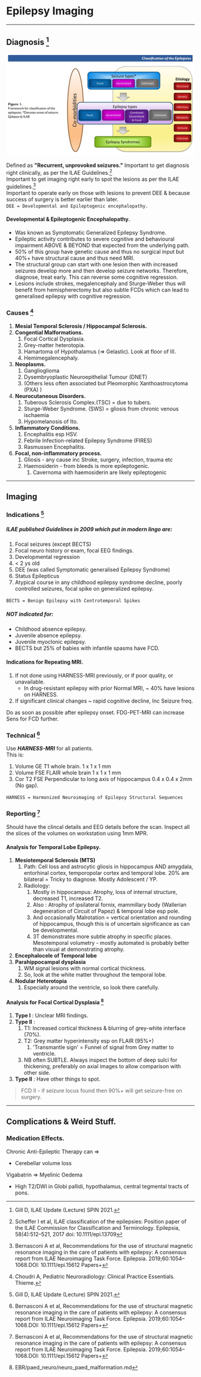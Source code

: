 # Epilepsy Imaging 

---

[^Gill_2021]:Gill D, ILAE Update (Lecture) SPIN 2021.
[^ILAE_2019]:Bernasconi A et al, Recommendations for the use of structural magnetic resonance imaging in the care of patients with epilepsy: A consensus report from ILAE Neuroimaging Task Force. Epilepsia. 2019;60:1054–1068.DOI: 10.1111/epi.15612 Papers+
[^ILAE_2017]:Scheffer I et al, ILAE classification of the epilepsies: Position paper of the ILAE Commission for Classification and Terminology. Epilepsia, 58(4):512–521, 2017 doi: 10.1111/epi.13709 
[^Choudri_2017]:Choudri A, Pediatric Neuroradiology: Clinical Practice Essentials. Thieme.
[^EBR_2021]:EBR/paed_neuro/neuro_paed_malformation.md

## Diagnosis [^Gill_2021]

![ILAE Diagnosis](/paed_neuro/Images/ILAE_Classification_Overview.png) 

Defined as **"Recurrent, unprovoked seizures."** 
Important to get diagnosis right clinically, as per the ILAE Guidelines.[^ILAE_2017]  
Important to get imaging right early to spot the lesions as per the ILAE guidelines.[^ILAE_2019]  
Important to operate early on those with lesions to prevent DEE & because success of surgery is better earlier than later.  
`DEE = Developmental and Epileptogenic encephalopathy.`

#### Developmental & Epileptogenic Encephalopathy.
- Was known as Symptomatic Generalized Epilepsy Syndrome.
- Epileptic activity contributes to severe cognitive and behavioural impairment ABOVE & BEYOND that expected from the underlying path.  
- 50% of this group have genetic cause and thus no surgical input but 40%+ have structural cause and thus need MRI.
- The structural group can start with one lesion then with increased seizures develop more and then develop seizure networks. Therefore, diagnose, treat early. This can reverse some cognitive regression. 
- Lesions include strokes, megalencephaly and Sturge-Weber thus will benefit from hemispherectomy but also subtle FCDs which can lead to generalised epilepsy with cognitive regression.

### **Causes** [^Choudri_2017] 
1. **Mesial Temporal Sclerosis / Hippocampal Sclerosis.**
1. **Congential Malformations.**
    1. Focal Cortical Dysplasia.
    2. Grey-matter heterotopia. 
    3. Hamartoma of Hypothalamus (=> Gelastic). Look at floor of III.
    4. Hemimegalencephaly. 
1. **Neoplasms.**
    1. Ganglioglioma 
    2. Dysembryoplastic Neuroepithelial Tumour (DNET) 
    3. (Others less often associated but Pleomorphic Xanthoastrocytoma (PXA) )
1. **Neurocutaneous Disorders.**
    1. Tuberous Sclerosis Complex.(TSC) = due to tubers.
    2. Sturge-Weber Syndrome. (SWS) = gliosis from chronic venous ischaemia
    3. Hypomelanosis of Ito.
1. **Inflammatory Conditions.**
    1. Encephalitis esp HSV. 
    2. Febrile Infection-related Epilepsy Syndrome (FIRES) 
    3. Rasmussen Encephalitis. 
1. **Focal, non-inflammatory process.**
    1. Gliosis - any cause inc Stroke, surgery, infection, trauma etc
    2. Haemosiderin - from bleeds is more epileptogenic. 
        1. Cavernoma with haemosiderin are likely epileptogenic

---

## Imaging 

### Indications [^Gill_2021] 

##### ILAE published Guidelines in 2009 which put in modern lingo are:
1. Focal seizures (except BECTS)
2. Focal neuro history or exam, focal EEG findings.
3. Developmental regression
4. < 2 ys old
5. DEE (was called Symptomatic generalised Epilepsy Syndrome)
6. Status Epilepticus
7. Atypical course in any childhood epilepsy syndrome decline, poorly controlled seizures, focal spike on generalized epilepsy.   

`BECTS = Benign Epilepsy with Centrotemporal Spikes`  

##### NOT indicated for:  
- Childhood absence epilepsy.
- Juvenile absence epilepsy.
- Juvenile myoclonic epilepsy.
- BECTS
but 25% of babies with infantile spasms have FCD. 

#### Indications for Repeating MRI.  
1. If not done using HARNESS-MRI previously, or if poor quality, or unavailable.
    - In drug-resistant epilepsy with prior Normal MRI, ~ 40% have lesions on
      HARNESS.
2. If significant clinical changes ~ rapid cognitive decline, Inc Seizure freq.

Do as soon as possible after epilepsy onset.
FDG-PET-MRI can increase Sens for FCD further. 

### Technical [^ILAE_2019]

Use ***HARNESS-MRI*** for all patients.  
This is:
1. Volume GE T1 whole brain. 1 x 1 x 1 mm 
2. Volume FSE FLAIR whole brain 1 x 1 x 1 mm
3. Cor T2 FSE Perpendicular to long axis of hippocampus 0.4 x 0.4 x 2mm (No gap). 

`HARNESS = Harmonized Neuroimaging of Epilepsy Structural Sequences`

### Reporting  [^ILAE_2019]

Should have the clincal details and EEG details before the scan. 
Inspect all the slices of the volumes on workstation using 1mm MPR.

#### Analysis for Temporal Lobe Epilepsy.
1. **Mesiotemporal Sclerosis (MTS)**
    1. Path: Cell loss and astrocytic gliosis in hippocampus AND amygdala, entorhinal cortex, temporopolar cortex and temporal lobe. 20% are bilateral = Tricky to diagnose. Mostly Adolescent / YP.
    2. Radiology: 
        1. Mostly in hippocampus: Atrophy, loss of internal structure, decreased T1, increased T2.
        2. Also : Atrophy of ipsilateral fornix, mammillary body (Wallerian degeneration of Circuit of Papez) & temporal lobe esp pole.
        3. And occasionally Malrotation = vertical orientation and rounding of hippocampus, though this is of uncertain significance as can be developmental.  
        4. 3T demonstrates more subtle atrophy in specific places. Mesotemporal volumetry - mostly automated is probably better than visual at demonstrating atrophy.  
2. **Encephalocele of Temporal lobe**
3. **Parahippocampal dysplasia** 
    1. WM signal lesions with normal cortical thickness.
    2. So, look at the white matter throughout the temporal lobe.
4. **Nodular Heterotopia**
    1. Especially around the ventricle, so look there carefully. 

#### Analysis for Focal Cortical Dysplasia [^EBR_2021] 
1. **Type I** : Unclear MRI findings. 
2. **Type II** : 
    1. T1: Increased cortical thickness & blurring of grey-white interface (70%).
    2. T2: Grey matter hyperintensity esp on FLAIR (95%+) 
        1. 'Transmantle sign' = Funnel of signal from Grey matter to ventricle.
    3. NB often SUBTLE. Always inspect the bottom of deep sulci for thickening, preferably on axial images to allow comparison with other side.  
3. **Type II** : Have other things to spot. 
> FCD II - if seizure locus found then 90%+ will get seizure-free on surgery.

--- 

## Complications & Weird Stuff. 

### Medication Effects.

Chronic Anti-Epileptic Therapy can => 
 - Cerebellar volume loss  
 
Vigabatrin => Myelinic Oedema
 - High T2/DWI in Globi pallidi, hypothalamus, central tegmental tracts of pons.
